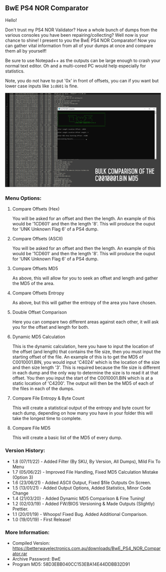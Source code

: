 ## BwE PS4 NOR Comparator ##

Hello!

Don't trust my PS4 NOR Validator? Have a whole bunch of dumps from the various consoles you have been repairing/collecting? Well now is your chance to shine!
I present to you the BwE PS4 NOR Comparator! Now you can gather vital information from all of your dumps at once and compare them all by yourself!

Be sure to use Notepad++ as the outputs can be large enough to crash your normal text editor. Oh and a multi-cored PC would help especially for statistics.

Note, you do not have to put '0x' in front of offsets, you can if you want but lower case inputs like `1cd601` is fine.

![](comparator.png)

### Menu Options: ###

1. Compare Offsets (Hex)

	You will be asked for an offset and then the length. An example of this would be '1CD601' and then the length '8'.
	This will produce the ouput for 'UNK Unknown Flag 6' of a PS4 dump.
	
2. Compare Offsets (ASCII)

	You will be asked for an offset and then the length. An example of this would be '1CD601' and then the length '8'.
	This will produce the ouput for 'UNK Unknown Flag 6' of a PS4 dump.

3. Compare Offsets MD5

	As above, this will allow for you to seek an offset and length and gather the MD5 of the area.

4. Compare Offsets Entropy

	As above, but this will gather the entropy of the area you have chosen.

5. Double Offset Comparison

	Here you can compare two different areas against each other, it will ask you for the offset and length for both.
	
6. Dynamic MD5 Calculation

	This is the dynamic calculation, here you have to input the location of the offset (and length) that contains the file size, then you must input the starting offset of the file.
	An example of this is to get the MD5 of C0010001.BIN, you would input 'C4024' which is the location of the size and then size length '3'. This is required because the file size is
	different in each dump and the only way to determine the size is to read it at that offset. You then you input the start of the C0010001.BIN which is at a static location of 'C4200'.
	The output will then be the MD5 of each of the files in each of the dumps.

7. Compare File Entropy & Byte Count

	This will create a statistical output of the entropy and byte count for each dump, depending on how many you have in your folder this will take the longest time to complete.

8. Compare File MD5

	This will create a basic list of the MD5 of every dump.

### Version History: ###
- 1.8 (07/11/22) - Added Filter (By SKU, By Version, All Dumps), Mild Fix To Menu
- 1.7 (05/06/22) - Improved File Handling, Fixed MD5 Calculation Mistake (Option 3)
- 1.6 (23/06/21) - Added ASCII Output, Fixed $file Outputs On Screen.
- 1.5 (13/01/21) - Added Output Options, Added Statistics, Minor Code Change
- 1.4 (21/03/20) - Added Dynamic MD5 Comparison & Fine Tuning!
- 1.2 (02/03/19) - Added FW/BIOS Versioning & Made Outputs (Slightly) Prettier.
- 1.1 (20/01/19) - Whoops! Fixed Bug. Added Additional Comparison.
- 1.0 (19/01/19) - First Release!

### More Information: ###
- Compiled Version: https://betterwayelectronics.com.au/downloads/BwE_PS4_NOR_Comparator.rar
- Archive Password: BwE
- Program MD5: 58D3EBB040CC153EBA14E44DDBB32D91
